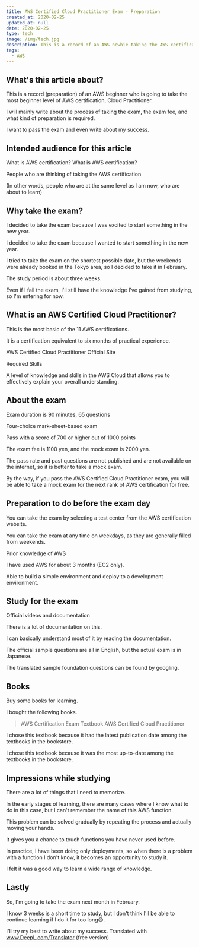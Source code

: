 ```yaml
---
title: AWS Certified Cloud Practitioner Exam - Preparation
created_at: 2020-02-25
updated_at: null
date: 2020-02-25
type: tech
image: /img/tech.jpg
description: This is a record of an AWS newbie taking the AWS certification, the most beginner level, Cloud Practitioner (Preparation). I will mainly describe the process of taking the exam, how much it costs and how to prepare for it. I want to pass the exam and write a record of my success.
tags:
  - AWS
---
```


## What's this article about?

This is a record (preparation) of an AWS beginner who is going to take the most beginner level of AWS certification, Cloud Practitioner.

I will mainly write about the process of taking the exam, the exam fee, and what kind of preparation is required.

I want to pass the exam and even write about my success.


## Intended audience for this article

What is AWS certification? What is AWS certification?

People who are thinking of taking the AWS certification

(In other words, people who are at the same level as I am now, who are about to learn)


## Why take the exam?

I decided to take the exam because I was excited to start something in the new year.

I decided to take the exam because I wanted to start something in the new year.

I tried to take the exam on the shortest possible date, but the weekends were already booked in the Tokyo area, so I decided to take it in February.

The study period is about three weeks.

Even if I fail the exam, I'll still have the knowledge I've gained from studying, so I'm entering for now.


## What is an AWS Certified Cloud Practitioner?

This is the most basic of the 11 AWS certifications.

It is a certification equivalent to six months of practical experience.

AWS Certified Cloud Practitioner Official Site

Required Skills

A level of knowledge and skills in the AWS Cloud that allows you to effectively explain your overall understanding.


## About the exam

Exam duration is 90 minutes, 65 questions

Four-choice mark-sheet-based exam

Pass with a score of 700 or higher out of 1000 points

The exam fee is 1100 yen, and the mock exam is 2000 yen.

The pass rate and past questions are not published and are not available on the internet, so it is better to take a mock exam.

By the way, if you pass the AWS Certified Cloud Practitioner exam, you will be able to take a mock exam for the next rank of AWS certification for free.


## Preparation to do before the exam day

You can take the exam by selecting a test center from the AWS certification website.

You can take the exam at any time on weekdays, as they are generally filled from weekends.

Prior knowledge of AWS

I have used AWS for about 3 months (EC2 only).

Able to build a simple environment and deploy to a development environment.


## Study for the exam

Official videos and documentation

There is a lot of documentation on this.

I can basically understand most of it by reading the documentation.

The official sample questions are all in English, but the actual exam is in Japanese.

The translated sample foundation questions can be found by googling.


## Books

Buy some books for learning.

I bought the following books.

> AWS Certification Exam Textbook AWS Certified Cloud Practitioner 

I chose this textbook because it had the latest publication date among the textbooks in the bookstore.

I chose this textbook because it was the most up-to-date among the textbooks in the bookstore.


## Impressions while studying

There are a lot of things that I need to memorize.

In the early stages of learning, there are many cases where I know what to do in this case, but I can't remember the name of this AWS function.

This problem can be solved gradually by repeating the process and actually moving your hands.

It gives you a chance to touch functions you have never used before.

In practice, I have been doing only deployments, so when there is a problem with a function I don't know, it becomes an opportunity to study it.

I felt it was a good way to learn a wide range of knowledge.


## Lastly

So, I'm going to take the exam next month in February.

I know 3 weeks is a short time to study, but I don't think I'll be able to continue learning if I do it for too long😅.

I'll try my best to write about my success. Translated with www.DeepL.com/Translator (free version)